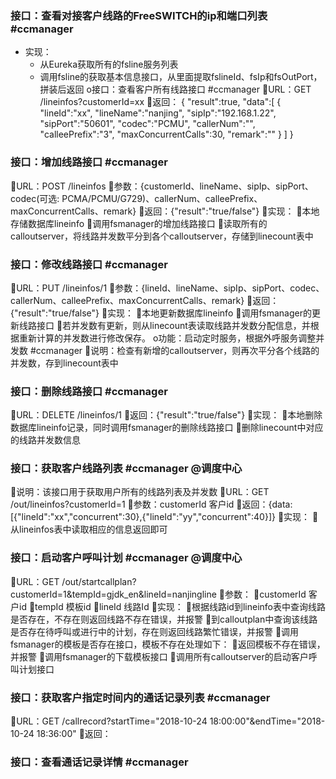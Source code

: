 ### 接口：查看对接客户线路的FreeSWITCH的ip和端口列表 #ccmanager
* 实现：
    * 从Eureka获取所有的fsline服务列表
    * 调用fsline的获取基本信息接口，从里面提取fslineId、fsIp和fsOutPort，拼装后返回
o接口：查看客户所有线路接口 #ccmanager
URL：GET /lineinfos?customerId=xx
返回：
{
"result":true,
"data":[
{
"lineId":"xx",
"lineName":"nanjing",
"sipIp":"192.168.1.22",
"sipPort":"50601",
"codec":"PCMU",
"callerNum":"",
"calleePrefix":"3",
"maxConcurrentCalls":30,
"remark":""
}
]
}
### 接口：增加线路接口 #ccmanager
URL：POST /lineinfos
参数：{customerId、lineName、sipIp、sipPort、codec(可选: PCMA/PCMU/G729)、callerNum、calleePrefix、maxConcurrentCalls、remark}
返回：{"result":"true/false"}
实现：
本地存储数据库lineinfo
调用fsmanager的增加线路接口
读取所有的calloutserver，将线路并发数平分到各个calloutserver，存储到linecount表中
### 接口：修改线路接口 #ccmanager
URL：PUT /lineinfos/1
参数：{lineId、lineName、sipIp、sipPort、codec、callerNum、calleePrefix、maxConcurrentCalls、remark}
返回：{"result":"true/false"}
实现：
本地更新数据库lineinfo
调用fsmanager的更新线路接口
若并发数有更新，则从linecount表读取线路并发数分配信息，并根据重新计算的并发数进行修改保存。
o功能：启动定时服务，根据外呼服务调整并发数 #ccmanager
说明：检查有新增的calloutserver，则再次平分各个线路的并发数，存到linecount表中
### 接口：删除线路接口 #ccmanager
URL：DELETE /lineinfos/1
返回：{"result":"true/false"}
实现：
本地删除数据库lineinfo记录，同时调用fsmanager的删除线路接口
删除linecount中对应的线路并发数信息

### 接口：获取客户线路列表 #ccmanager @调度中心
说明：该接口用于获取用户所有的线路列表及并发数
URL：GET /out/lineinfos?customerId=1
参数：customerId 客户id
返回：{data:[{"lineId":"xx","concurrent":30},{"lineId":"yy","concurrent":40}]}
实现：
从lineinfos表中读取相应的信息返回即可
### 接口：启动客户呼叫计划 #ccmanager @调度中心
URL：GET /out/startcallplan?customerId=1&tempId=gjdk_en&lineId=nanjingline
参数：
customerId 客户id
tempId 模板id
lineId 线路Id
实现：
根据线路id到lineinfo表中查询线路是否存在，不存在则返回线路不存在错误，并报警
到calloutplan中查询该线路是否存在待呼叫或进行中的计划，存在则返回线路繁忙错误，并报警
调用fsmanager的模板是否存在接口，模板不存在处理如下：
返回模板不存在错误，并报警
调用fsmanager的下载模板接口
调用所有calloutserver的启动客户呼叫计划接口

### 接口：获取客户指定时间内的通话记录列表 #ccmanager
URL：GET /callrecord?startTime="2018-10-24 18:00:00"&endTime="2018-10-24 18:36:00"
返回：
### 接口：查看通话记录详情 #ccmanager
